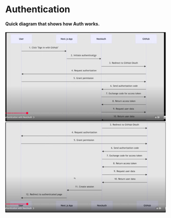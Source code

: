 # Authentication 

#### Quick diagram that shows how Auth works. 

![alt text](image.png)
![alt text](image-1.png)